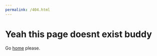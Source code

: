 ```yaml
---
permalink: /404.html
---
```


# Yeah this page doesnt exist buddy
Go [home](https://crustyft.org/) please.

